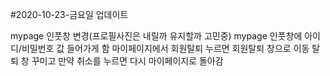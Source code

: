 #2020-10-23-금요일 업데이트

mypage 인풋창 변경(프로필사진은 내릴까 유지할까 고민중)
mypage 인풋창에 아이디/비밀번호 값 들어가게 함
마이페이지에서 회원탈퇴 누르면 회원탈퇴 창으로 이동
탈퇴 창 꾸미고 만약 취소를 누르면 다시 마이페이지로 돌아감
